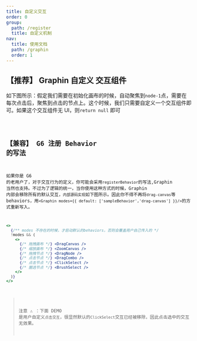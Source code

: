 ```yaml
---
title: 自定义交互
order: 0
group:
  path: /register
  title: 自定义机制
nav:
  title: 使用文档
  path: /graphin
  order: 1
---
```


## 【推荐】 Graphin 自定义 交互组件

如下图所示：假定我们需要在初始化画布的时候，自动聚焦到`node-1`点，需要在每次点击后，聚焦到点击的节点上。这个时候，我们只需要自定义一个交互组件即可。如果这个交互组件无 UI，则`return null` 即可

<code src='./graphin-style.tsx'>

## 【兼容】 G6 注册 Behavior 的写法

如果你是 G6 的老用户了，对于交互行为的定义，你可能会采用`registerBehavior`的写法,Graphin 当然也支持。不过为了逻辑的统一，当你使用这种方式的时候，Graphin 内部会移除所有的默认交互，`内部源码实现`如下图所示。因此你不得不再将`drag-canvas`等 behaviors，用`<Graphin modes={{ default: ['sampleBehavior','drag-canvas'] }}/>`的方式重新写入。

```jsx | pure
<>
  {/** modes 不存在的时候，才启动默认的behaviors，否则会覆盖用户自己传入的 */
  !modes && (
    <>
      {/* 拖拽画布 */} <DragCanvas />
      {/* 缩放画布 */} <ZoomCanvas />
      {/* 拖拽节点 */} <DragNode />
      {/* 点击节点 */} <DragCombo />
      {/* 点击节点 */} <ClickSelect />
      {/* 圈选节点 */} <BrushSelect />
    </>
  )}
</>
```

> 注意 ⚠️ ：下面 DEMO 是用户自定义`点击交互`，很显然默认的`ClickSelect`交互已经被移除，因此点击选中的交互无效果。

<code src='./g6-style.tsx'>
